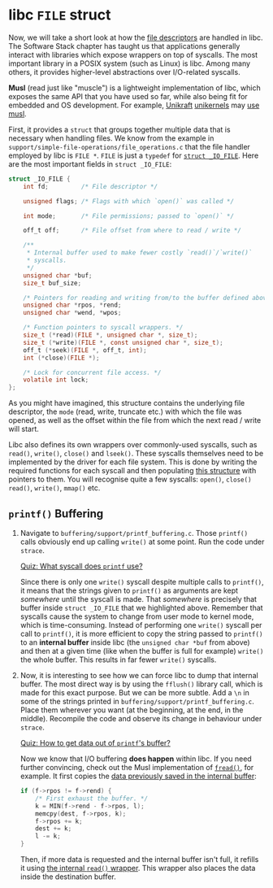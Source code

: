 # libc `FILE` struct

Now, we will take a short look at how the [file descriptors](../../reading/file-descriptors.md) are handled in libc.
The Software Stack chapter has taught us that applications generally interact with libraries which expose wrappers on top of syscalls.
The most important library in a POSIX system (such as Linux) is libc.
Among many others, it provides higher-level abstractions over I/O-related syscalls.

**Musl** (read just like "muscle") is a lightweight implementation of libc, which exposes the same API that you have used so far, while also being fit for embedded and OS development.
For example, [Unikraft](https://unikraft.org/) [unikernels](https://unikraft.org/docs/concepts/) may [use musl](https://github.com/unikraft/lib-musl).

First, it provides a `struct` that groups together multiple data that is necessary when handling files.
We know from the example in `support/simple-file-operations/file_operations.c` that the file handler employed by libc is `FILE *`.
`FILE` is just a `typedef` for [`struct _IO_FILE`](https://elixir.bootlin.com/musl/v1.2.3/source/src/internal/stdio_impl.h#L21).
Here are the most important fields in `struct _IO_FILE`:

```c
struct _IO_FILE {
    int fd;         /* File descriptor */

    unsigned flags; /* Flags with which `open()` was called */

    int mode;       /* File permissions; passed to `open()` */

    off_t off;      /* File offset from where to read / write */

    /**
     * Internal buffer used to make fewer costly `read()`/`write()`
     * syscalls.
     */
    unsigned char *buf;
    size_t buf_size;

    /* Pointers for reading and writing from/to the buffer defined above. */
    unsigned char *rpos, *rend;
    unsigned char *wend, *wpos;

    /* Function pointers to syscall wrappers. */
    size_t (*read)(FILE *, unsigned char *, size_t);
    size_t (*write)(FILE *, const unsigned char *, size_t);
    off_t (*seek)(FILE *, off_t, int);
    int (*close)(FILE *);

    /* Lock for concurrent file access. */
    volatile int lock;
};
```

As you might have imagined, this structure contains the underlying file descriptor, the `mode` (read, write, truncate etc.) with which the file was opened, as well as the offset within the file from which the next read / write will start.

Libc also defines its own wrappers over commonly-used syscalls, such as `read()`, `write()`, `close()` and `lseek()`.
These syscalls themselves need to be implemented by the driver for each file system.
This is done by writing the required functions for each syscall and then populating [this structure](https://elixir.bootlin.com/linux/v6.0.9/source/include/linux/fs.h#L2093) with pointers to them.
You will recognise quite a few syscalls: `open()`, `close()` `read()`, `write()`, `mmap()` etc.

## `printf()` Buffering

1. Navigate to `buffering/support/printf_buffering.c`.
   Those `printf()` calls obviously end up calling `write()` at some point.
   Run the code under `strace`.

   [Quiz: What syscall does `printf` use?](../../drills/questions/strace-printf.md)

   Since there is only one `write()` syscall despite multiple calls to `printf()`, it means that the strings given to `printf()` as arguments are kept _somewhere_ until the syscall is made.
   That _somewhere_ is precisely that buffer inside `struct _IO_FILE` that we highlighted above.
   Remember that syscalls cause the system to change from user mode to kernel mode, which is time-consuming.
   Instead of performing one `write()` syscall per call to `printf()`, it is more efficient to copy the string passed to `printf()` to an **internal buffer** inside libc (the `unsigned char *buf` from above) and then at a given time (like when the buffer is full for example) `write()` the whole buffer.
   This results in far fewer `write()` syscalls.

1. Now, it is interesting to see how we can force libc to dump that internal buffer.
   The most direct way is by using the `fflush()` library call, which is made for this exact purpose.
   But we can be more subtle.
   Add a `\n` in some of the strings printed in `buffering/support/printf_buffering.c`.
   Place them wherever you want (at the beginning, at the end, in the middle).
   Recompile the code and observe its change in behaviour under `strace`.

   [Quiz: How to get data out of `printf`'s buffer?](../../drills/questions/flush-libc-buffer.md)

   Now we know that I/O buffering **does happen** within libc.
   If you need further convincing, check out the Musl implementation of [`fread()`](https://elixir.bootlin.com/musl/v1.2.3/source/src/stdio/fread.c#L6), for example.
   It first copies the [data previously saved in the internal buffer](https://elixir.bootlin.com/musl/v1.2.3/source/src/stdio/fread.c#L16):

   ```c
   if (f->rpos != f->rend) {
       /* First exhaust the buffer. */
       k = MIN(f->rend - f->rpos, l);
       memcpy(dest, f->rpos, k);
       f->rpos += k;
       dest += k;
       l -= k;
   }
   ```

   Then, if more data is requested and the internal buffer isn't full, it refills it using [the internal `read()` wrapper](https://elixir.bootlin.com/musl/v1.2.3/source/src/stdio/fread.c#L27).
   This wrapper also places the data inside the destination buffer.
